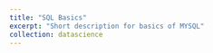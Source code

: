 ```yaml
---
title: "SQL Basics"
excerpt: "Short description for basics of MYSQL"
collection: datascience
---
```

